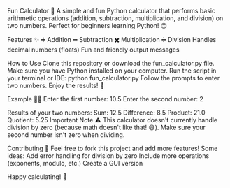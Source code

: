 Fun Calculator 🎉
A simple and fun Python calculator that performs basic arithmetic operations (addition, subtraction, multiplication, and division) on two numbers. Perfect for beginners learning Python! 😊

Features ✨
➕ Addition
➖ Subtraction
✖️ Multiplication
➗ Division
Handles decimal numbers (floats)
Fun and friendly output messages 

How to Use 
Clone this repository or download the fun_calculator.py file.
Make sure you have Python installed on your computer.
Run the script in your terminal or IDE: python fun_calculator.py
Follow the prompts to enter two numbers.
Enjoy the results! 🎉

Example 🧑‍💻
Enter the first number: 10.5
Enter the second number: 2

Results of your two numbers:
Sum: 12.5
Difference: 8.5
Product: 21.0
Quotient: 5.25
Important Note ⚠️
This calculator doesn't currently handle division by zero (because math doesn't like that! 😅). Make sure your second number isn't zero when dividing.

Contributing 🤝
Feel free to fork this project and add more features! Some ideas:
Add error handling for division by zero
Include more operations (exponents, modulo, etc.)
Create a GUI version

Happy calculating! 🎉
